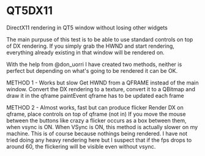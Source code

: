 # QT5DX11 
DirectX11 rendering in QT5 window without losing other widgets

The main purpuse of this test is to be able to use standard controls on top of DX rendering. 
If you simply grab the HWND and start rendering, everything already existing in that window will be rendered on.

With the help from @don_uorri I have created two methods, neither is perfect but depending on what's going to be rendered it can be OK.

METHOD 1 - Works but slow
Get HWND from a QFRAME instead of the main window.
Convert the DX rendering to a texture, convert it to a QBitmap and draw it in the qframe paintEvent
qframe has to be updated each frame

METHOD 2 - Almost works, fast but can produce flicker
Render DX on qframe, place controls on top of qframe (not in)
If you move the mouse between the buttons like crazy a flicker occurs as a box between them, when vsync is ON.
When VSync is ON, this method is actually slower on my machine. This is of course because nothings being rendered.
I have not tried doing any heavy rendering here but I suspect that if the fps drops to around 60, the flickering will be visible even without vsync.
